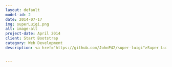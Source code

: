 ```yaml
---
layout: default
model-id: 2
date: 2014-07-17
img: superLuigi.png
alt: image-alt
project-date: April 2014
client: Start Bootstrap
category: Web Development
description: <a href="https://github.com/JohnP42/super-luigi">Super Luigi</a> is a Super Mario Bros. clone written in C# using the XNA framework. This was a for-fun project done on my free time and was completed in 1 week. I focused heavily on the object oriented portion of this project and the principles of game development. Gameplay can be viewed <a href="https://www.youtube.com/watch?v=FAfcaCUaork">here</a>.


---
```


